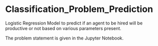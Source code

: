 # Classification_Problem_Prediction
Logistic Regression Model to predict if an agent to be hired will be productive or not based on various parameters present.

The problem statement is given in the Jupyter Notebook.
